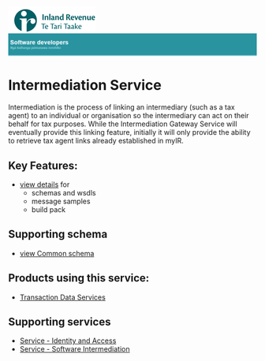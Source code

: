 ![IRD logo](../Images/IRlogo.gif)
![Software Dev](../Images/SoftwareDev.png)

Intermediation Service
=======================================

Intermediation is the process of linking an intermediary (such as a tax agent) to an individual or 
organisation so the intermediary can act on their behalf for tax purposes. 
While the Intermediation Gateway Service will eventually provide this linking feature, 
initially it will only provide the ability to retrieve tax agent links already established in myIR. 

Key Features:
-------------

* [view details](Latest/) for
	- schemas and wsdls
	- message samples
	- build pack
	
Supporting schema
-------------
* [view Common schema](../Schema%20-%20Common/Common.v1.xsd)

Products using this service:
-------------
* [Transaction Data Services](../Product%20-%20Transaction%20Data%20Services)

Supporting services
-------------
* [Service - Identity and Access](../Service%20-%20Identity%20and%20Access/Latest/)
* [Service - Software Intermediation](../Service%20-%20Software%20Intermediation)
